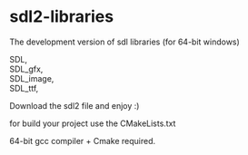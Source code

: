 # sdl2-libraries
The development version of sdl libraries (for 64-bit windows) 


SDL,  
SDL_gfx,  
SDL_image,  
SDL_ttf,  


Download the sdl2 file and enjoy :)


for build your project use the CMakeLists.txt


64-bit gcc compiler + Cmake required.
